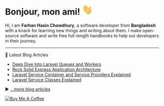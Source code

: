 # Bonjour, mon ami! <img src="./assets/wave.gif" width="35px" height="35px" alt="wave" />

Hi, I am **Farhan Hasin Chowdhury**, a software developer from **Bangladesh** with a knack for learning new things and writing about them. I make open-source software and write free full-length handbooks to help out developers in their journey.

---

📘 Latest Blog Articles

<!-- BLOG-POST-LIST:START -->
- [Deep Dive Into Laravel Queues and Workers](https://farhan.dev/laravel/deep-dive-into-laravel-queues-and-workers/)
- [Rock Solid Express Application Architecture](https://farhan.dev/node-js/rock-solid-express-application-architecture/)
- [Laravel Service Container and Service Providers Explained](https://farhan.dev/laravel/laravel-service-container-and-service-providers-explained/)
- [Laravel Service Classes Explained](https://farhan.dev/laravel/laravel-service-classes-explained/)
<!-- BLOG-POST-LIST:END -->

▶ [...more blog articles](https://farhan.dev/)

<a href="https://www.buymeacoffee.com/farhanhasin" target="_blank"><img src="https://cdn.buymeacoffee.com/buttons/default-orange.png" alt="Buy Me A Coffee" height="50" width="auto"></a>
